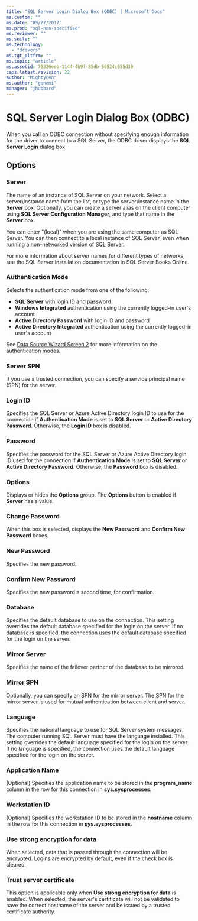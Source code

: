 ```yaml
---
title: "SQL Server Login Dialog Box (ODBC) | Microsoft Docs"
ms.custom: ""
ms.date: "09/27/2017"
ms.prod: "sql-non-specified"
ms.reviewer: ""
ms.suite: ""
ms.technology: 
  - "drivers"
ms.tgt_pltfrm: ""
ms.topic: "article"
ms.assetid: 76326eeb-1144-4b9f-85db-50524c655d30
caps.latest.revision: 22
author: "MightyPen"
ms.author: "genemi"
manager: "jhubbard"
---
```

# SQL Server Login Dialog Box (ODBC)

When you call an ODBC connection without specifying enough information for the driver to connect to a SQL Server, the ODBC driver displays the **SQL Server Login** dialog box.

## Options

### **Server**

The name of an instance of SQL Server on your network. Select a server\instance name from the list, or type the server\instance name in the **Server** box. Optionally, you can create a server alias on the client computer using **SQL Server Configuration Manager**, and type that name in the **Server** box.

You can enter "(local)" when you are using the same computer as SQL Server. You can then connect to a local instance of SQL Server, even when running a non-networked version of SQL Server.

For more information about server names for different types of networks, see the SQL Server installation documentation in SQL Server Books Online.

### **Authentication Mode**

Selects the authentication mode from one of the following:
- **SQL Server** with login ID and password
- **Windows Integrated** authentication using the currently logged-in user's account
- **Active Directory Password** with login ID and password
- **Active Directory Integrated** authentication using the currently logged-in user's account

See [Data Source Wizard Screen 2](../../../connect/odbc/windows/dsn-wizard-2.md) for more information on the authentication modes.

### **Server SPN**

If you use a trusted connection, you can specify a service principal name (SPN) for the server.

### **Login ID**

Specifies the SQL Server or Azure Active Directory login ID to use for the connection if **Authentication Mode** is set to **SQL Server** or **Active Directory Password**. Otherwise, the **Login ID** box is disabled.

### **Password**

Specifies the password for the SQL Server or Azure Active Directory login ID used for the connection if **Authentication Mode** is set to **SQL Server** or **Active Directory Password**. Otherwise, the **Password** box is disabled.

### **Options**

Displays or hides the **Options** group. The **Options** button is enabled if **Server** has a value.

### **Change Password**

When this box is selected, displays the **New Password** and **Confirm New Password** boxes.

### **New Password**

Specifies the new password.

### **Confirm New Password**

Specifies the new password a second time, for confirmation.

### **Database**

Specifies the default database to use on the connection. This setting overrides the default database specified for the login on the server. If no database is specified, the connection uses the default database specified for the login on the server.

### **Mirror Server**
Specifies the name of the failover partner of the database to be mirrored.

### **Mirror SPN**

Optionally, you can specify an SPN for the mirror server. The SPN for the mirror server is used for mutual authentication between client and server.

### **Language**

Specifies the national language to use for SQL Server system messages. The computer running SQL Server must have the language installed. This setting overrides the default language specified for the login on the server. If no language is specified, the connection uses the default language specified for the login on the server.

### **Application Name**

(Optional) Specifies the application name to be stored in the **program_name** column in the row for this connection in **sys.sysprocesses**.

### **Workstation ID**

(Optional) Specifies the workstation ID to be stored in the **hostname** column in the row for this connection in **sys.sysprocesses**.

### **Use strong encryption for data**

When selected, data that is passed through the connection will be encrypted. Logins are encrypted by default, even if the check box is cleared.

### **Trust server certificate**

This option is applicable only when **Use strong encryption for data** is enabled. When selected, the server's certificate will not be validated to have the correct hostname of the server and be issued by a trusted certificate authority.
